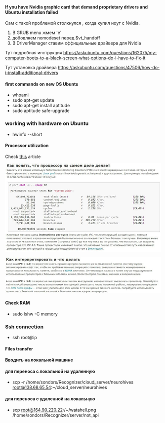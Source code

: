 #### If you have Nvidia graphic card that demand proprietary drivers and Ubuntu installation failed

Сам с такой проблемой столкнулся , когда купил ноут с Nvidia. 

1) В GRUB menu жмем 'e'
2) добовляем nomodeset перед $vt_handoff
3) В DriverManager ставим оффициальные драйвера для Nvidia

Тут подробная инструкция 
https://askubuntu.com/questions/162075/my-computer-boots-to-a-black-screen-what-options-do-i-have-to-fix-it

Тут установка драйвера 
https://askubuntu.com/questions/47506/how-do-i-install-additional-drivers

#### first commands on new OS Ubuntu

- whoami
- sudo apt-get update
- sudo apt-get install aptitude
- sudo aptitude safe-upgrade

### working with hardware on Ubuntu

- hwinfo --short

#### Processor utilization

Check [this](https://romka.eu/blog/metrika-zagruzhennosti-processora-cpu-utiliztion-eto-ne-chto-vy-dumaete) article

![](https://github.com/IgorSondors/cheatsheet/blob/master/images/2.jpg)

![](https://github.com/IgorSondors/cheatsheet/blob/master/images/3.jpg)

#### Check RAM

- sudo lshw -C memory

### Ssh connection

- ssh root@ip

#### Files transfer

#### Вводить на локальной машине 
#### для переноса с локальной на удаленную

- scp -r /home/sondors/Recognizer/cloud_server/neurohives root@138.68.65.54:~/cloud_server/neurohives

#### для переноса с удаленной на локальную

- scp root@164.90.220.22:/~/watahell.png  /home/sondors/Recognizer/server/not_api
